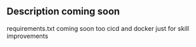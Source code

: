 ## Description coming soon
requirements.txt coming soon too
cicd and docker just for skill improvements